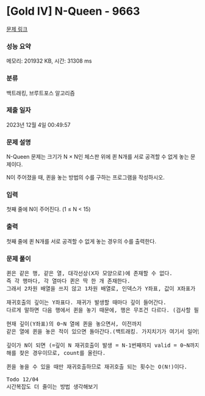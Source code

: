 # [Gold IV] N-Queen - 9663 

[문제 링크](https://www.acmicpc.net/problem/9663) 

### 성능 요약

메모리: 201932 KB, 시간: 31308 ms

### 분류

백트래킹, 브루트포스 알고리즘

### 제출 일자

2023년 12월 4일 00:49:57

### 문제 설명

<p>N-Queen 문제는 크기가 N × N인 체스판 위에 퀸 N개를 서로 공격할 수 없게 놓는 문제이다.</p>

<p>N이 주어졌을 때, 퀸을 놓는 방법의 수를 구하는 프로그램을 작성하시오.</p>

### 입력 

 <p>첫째 줄에 N이 주어진다. (1 ≤ N < 15)</p>

### 출력 

 <p>첫째 줄에 퀸 N개를 서로 공격할 수 없게 놓는 경우의 수를 출력한다.</p>

### 문제 풀이

<pre>퀸은 같은 행, 같은 열, 대각선상(X자 모양으로)에 존재할 수 없다.
즉 각 행마다, 각 열마다 퀸은 딱 한 개 존재한다.
그래서 2차원 배열을 쓰지 않고 1차원 배열로, 인덱스가 Y좌표, 값이 X좌표가 될 수 있다.

재귀호출의 깊이는 Y좌표다. 재귀가 발생할 때마다 깊이 들어간다.
다르게 말하면 다음 행에서 퀸을 놓기 때문에, 행은 무조건 다르다. (검사할 필요 X)

현재 깊이(Y좌표)의 0~N 열에 퀸을 놓으면서, 이전까지
같은 열에 퀸을 놓은 적이 있으면 돌아간다.(백트래킹. 가지치기가 여기서 일어남)

깊이가 N이 되면 (=깊이 N 재귀호출이 발생 = N-1번째까지 valid = 0~N까지 퀸을 놓은상황)
해를 찾은 경우이므로, count를 올린다.

퀸을 놓을 수 있을 때만 재귀호출하므로 재귀호출 되는 횟수는 O(N!)이다.

Todo 12/04
시간복잡도 더 줄이는 방법 생각해보기
</pre>